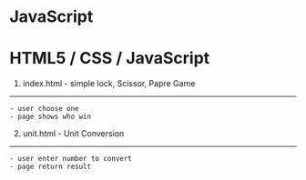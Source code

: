 # JavaScript
# 
# HTML5 / CSS / JavaScript  


1. index.html - simple lock, Scissor, Papre Game 
----------------------------------------

    - user choose one
    - page shows who win


2. unit.html - Unit Conversion 
-----------------------------------------

    - user enter number to convert 
    - page return result 
